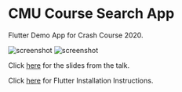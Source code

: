 # CMU Course Search App 

Flutter Demo App for Crash Course 2020.

![screenshot](https://drive.google.com/thumbnail?id=1WourNJ35Fa8aQEAxX4S3E18LHCZhxU6o)       ![screenshot](https://drive.google.com/thumbnail?id=1BziYtAVxK7pfE2D4OILKaLox91rF4pzF)

Click [here](https://drive.google.com/file/d/1AwhLdl00i9NBoD0RGEQFLk8R2rF8AERv/view?usp=sharing) for the slides from the talk.

Click [here](https://flutter.dev/docs/get-started/install) for Flutter Installation Instructions.
